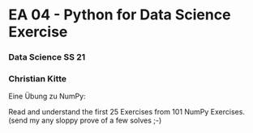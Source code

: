 # EA 04 - Python for Data Science Exercise
### Data Science SS 21
### Christian Kitte 

Eine Übung zu NumPy:

Read and understand the first 25 Exercises from 101 NumPy Exercises. (send my any sloppy prove of a few solves ;-)
